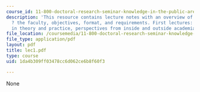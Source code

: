 ```yaml
---
course_id: 11-800-doctoral-research-seminar-knowledge-in-the-public-arena-spring-2007
description: 'This resource contains lecture notes with an overview of the course
  ? the faculty, objectives, format, and requirements. First lectures: Knowledge use
  in theory and practice, perspectives from inside and outside academia.'
file_location: /coursemedia/11-800-doctoral-research-seminar-knowledge-in-the-public-arena-spring-2007/1da4b309ff03478cc6d062ce6b8f60f3_lec1.pdf
file_type: application/pdf
layout: pdf
title: lec1.pdf
type: course
uid: 1da4b309ff03478cc6d062ce6b8f60f3

---
```

None